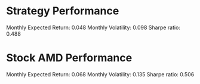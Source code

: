 # Strategy Performance
Monthly Expected Return: 0.048
Monthly Volatility: 0.098
Sharpe ratio: 0.488
# Stock AMD Performance
Monthly Expected Return: 0.068
Monthly Volatility: 0.135
Sharpe ratio: 0.506
